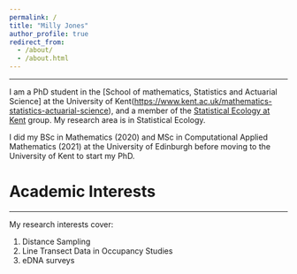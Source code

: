 ```yaml
---
permalink: /
title: "Milly Jones"
author_profile: true
redirect_from: 
  - /about/
  - /about.html
---
```


------

I am a PhD student in the [School of mathematics, Statistics and Actuarial Science] at the University of Kent(https://www.kent.ac.uk/mathematics-statistics-actuarial-science), and a member of the [Statistical Ecology at Kent](https://research.kent.ac.uk/statistical-ecology/) group. My research area is in Statistical Ecology.

I did my BSc in Mathematics (2020) and MSc in Computational Applied Mathematics (2021) at the University of Edinburgh before moving to the University of Kent to start my PhD.

Academic Interests
======
------

My research interests cover:
1. Distance Sampling
2. Line Transect Data in Occupancy Studies
3. eDNA surveys
